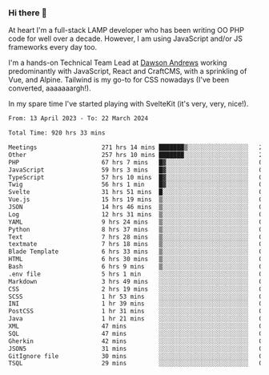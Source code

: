 ### Hi there 👋

<!--
**JamesNock/JamesNock** is a ✨ _special_ ✨ repository because its `README.md` (this file) appears on your GitHub profile.

Here are some ideas to get you started:

- 🔭 I’m currently working on ...
- 🌱 I’m currently learning ...
- 👯 I’m looking to collaborate on ...
- 🤔 I’m looking for help with ...
- 💬 Ask me about ...
- 📫 How to reach me: ...
- 😄 Pronouns: ...
- ⚡ Fun fact: ...
-->
At heart I'm a full-stack LAMP developer who has been writing OO PHP code for well over a decade. However, I am using JavaScript and/or JS frameworks every day too.

I'm a hands-on Technical Team Lead at [Dawson Andrews](https://www.dawsonandrews.com/) working predominantly with JavaScript, React and CraftCMS, with a sprinkling of Vue, and Alpine. Tailwind is my go-to for CSS nowadays (I've been converted, aaaaaaargh!).

In my spare time I've started playing with SvelteKit (it's very, very, nice!).

<!--START_SECTION:waka-->

```txt
From: 13 April 2023 - To: 22 March 2024

Total Time: 920 hrs 33 mins

Meetings                  271 hrs 14 mins ███████▒░░░░░░░░░░░░░░░░░   29.47 %
Other                     257 hrs 10 mins ███████░░░░░░░░░░░░░░░░░░   27.95 %
PHP                       67 hrs 7 mins   █▓░░░░░░░░░░░░░░░░░░░░░░░   07.29 %
JavaScript                59 hrs 3 mins   █▓░░░░░░░░░░░░░░░░░░░░░░░   06.42 %
TypeScript                57 hrs 10 mins  █▓░░░░░░░░░░░░░░░░░░░░░░░   06.21 %
Twig                      56 hrs 1 min    █▓░░░░░░░░░░░░░░░░░░░░░░░   06.09 %
Svelte                    31 hrs 51 mins  █░░░░░░░░░░░░░░░░░░░░░░░░   03.46 %
Vue.js                    15 hrs 19 mins  ▒░░░░░░░░░░░░░░░░░░░░░░░░   01.67 %
JSON                      14 hrs 46 mins  ▒░░░░░░░░░░░░░░░░░░░░░░░░   01.61 %
Log                       12 hrs 31 mins  ▒░░░░░░░░░░░░░░░░░░░░░░░░   01.36 %
YAML                      9 hrs 24 mins   ▒░░░░░░░░░░░░░░░░░░░░░░░░   01.02 %
Python                    8 hrs 37 mins   ▒░░░░░░░░░░░░░░░░░░░░░░░░   00.94 %
Text                      7 hrs 28 mins   ▒░░░░░░░░░░░░░░░░░░░░░░░░   00.81 %
textmate                  7 hrs 18 mins   ▒░░░░░░░░░░░░░░░░░░░░░░░░   00.79 %
Blade Template            6 hrs 33 mins   ▒░░░░░░░░░░░░░░░░░░░░░░░░   00.71 %
HTML                      6 hrs 30 mins   ▒░░░░░░░░░░░░░░░░░░░░░░░░   00.71 %
Bash                      6 hrs 9 mins    ▒░░░░░░░░░░░░░░░░░░░░░░░░   00.67 %
.env file                 5 hrs 1 min     ░░░░░░░░░░░░░░░░░░░░░░░░░   00.55 %
Markdown                  3 hrs 49 mins   ░░░░░░░░░░░░░░░░░░░░░░░░░   00.42 %
CSS                       2 hrs 19 mins   ░░░░░░░░░░░░░░░░░░░░░░░░░   00.25 %
SCSS                      1 hr 53 mins    ░░░░░░░░░░░░░░░░░░░░░░░░░   00.21 %
INI                       1 hr 39 mins    ░░░░░░░░░░░░░░░░░░░░░░░░░   00.18 %
PostCSS                   1 hr 31 mins    ░░░░░░░░░░░░░░░░░░░░░░░░░   00.17 %
Java                      1 hr 21 mins    ░░░░░░░░░░░░░░░░░░░░░░░░░   00.15 %
XML                       47 mins         ░░░░░░░░░░░░░░░░░░░░░░░░░   00.09 %
SQL                       47 mins         ░░░░░░░░░░░░░░░░░░░░░░░░░   00.09 %
Gherkin                   42 mins         ░░░░░░░░░░░░░░░░░░░░░░░░░   00.08 %
JSON5                     31 mins         ░░░░░░░░░░░░░░░░░░░░░░░░░   00.06 %
GitIgnore file            30 mins         ░░░░░░░░░░░░░░░░░░░░░░░░░   00.06 %
TSQL                      29 mins         ░░░░░░░░░░░░░░░░░░░░░░░░░   00.05 %
```

<!--END_SECTION:waka-->
